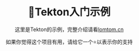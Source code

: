 
<h1 align=center>🔬Tekton入门示例</h1>

<p align=center>这里是Tekton的示例，完整介绍请看<a href="https://lomtom.cn/tags/tekton">lomtom.cn</a></p>


<p align=center>如果你觉得这个项目有用，请给它一个⭐以表示你的支持</p>


